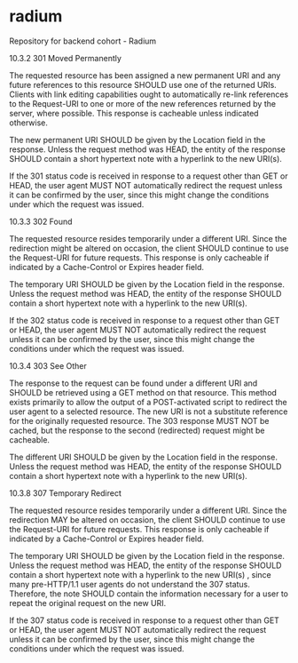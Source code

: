 # radium
Repository for backend cohort - Radium

10.3.2 301 Moved Permanently

The requested resource has been assigned a new permanent URI and any future references to this resource SHOULD use one of the returned URIs. Clients with link editing capabilities ought to automatically re-link references to the Request-URI to one or more of the new references returned by the server, where possible. This response is cacheable unless indicated otherwise.

The new permanent URI SHOULD be given by the Location field in the response. Unless the request method was HEAD, the entity of the
response SHOULD contain a short hypertext note with a hyperlink to
the new URI(s).

If the 301 status code is received in response to a request other
than GET or HEAD, the user agent MUST NOT automatically redirect the
request unless it can be confirmed by the user, since this might
change the conditions under which the request was issued.

10.3.3 302 Found

The requested resource resides temporarily under a different URI.
Since the redirection might be altered on occasion, the client SHOULD continue to use the Request-URI for future requests. This response
is only cacheable if indicated by a Cache-Control or Expires header
field.

The temporary URI SHOULD be given by the Location field in the
response. Unless the request method was HEAD, the entity of the
response SHOULD contain a short hypertext note with a hyperlink to
the new URI(s).

If the 302 status code is received in response to a request other
than GET or HEAD, the user agent MUST NOT automatically redirect the
request unless it can be confirmed by the user, since this might
change the conditions under which the request was issued.

10.3.4 303 See Other

The response to the request can be found under a different URI and SHOULD be retrieved using a GET method on that resource. This method
exists primarily to allow the output of a POST-activated script to
redirect the user agent to a selected resource. The new URI is not a
substitute reference for the originally requested resource. The 303
response MUST NOT be cached, but the response to the second
(redirected) request might be cacheable.

The different URI SHOULD be given by the Location field in the
response. Unless the request method was HEAD, the entity of the
response SHOULD contain a short hypertext note with a hyperlink to
the new URI(s).

10.3.8 307 Temporary Redirect

The requested resource resides temporarily under a different URI.
Since the redirection MAY be altered on occasion, the client SHOULD
continue to use the Request-URI for future requests. This response
is only cacheable if indicated by a Cache-Control or Expires header
field.

The temporary URI SHOULD be given by the Location field in the
response. Unless the request method was HEAD, the entity of the
response SHOULD contain a short hypertext note with a hyperlink to
the new URI(s) , since many pre-HTTP/1.1 user agents do not
understand the 307 status. Therefore, the note SHOULD contain the
information necessary for a user to repeat the original request on
the new URI.

If the 307 status code is received in response to a request other
than GET or HEAD, the user agent MUST NOT automatically redirect the
request unless it can be confirmed by the user, since this might
change the conditions under which the request was issued.